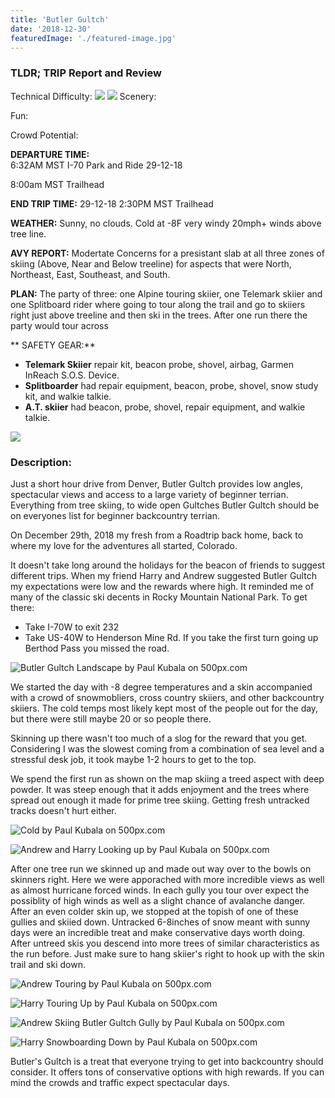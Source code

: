 ```yaml
---
title: 'Butler Gultch'
date: '2018-12-30'
featuredImage: './featured-image.jpg'
---
```


<h3>TLDR; TRIP Report and Review</h3>

Technical Difficulty:
<img src="https://i.imgur.com/BbRJqcu.png" />
<img src="https://i.imgur.com/YG99sE7.png" />
Scenery:

Fun:

Crowd Potential:

**DEPARTURE TIME:**  
6:32AM MST I-70 Park and Ride 29-12-18

8:00am MST Trailhead

**END TRIP TIME:** 29-12-18 2:30PM MST Trailhead

**WEATHER:** Sunny, no clouds. Cold at -8F very windy 20mph+ winds above tree line.

**AVY REPORT:** Modertate Concerns for a presistant slab at all three zones of skiing (Above, Near and Below treeline) for aspects that were North, Northeast, East, Southeast, and South.

**PLAN:** The party of three: one Alpine touring skiier, one Telemark skiier and one Splitboard rider where going to tour along the trail and go to skiiers right just above treeline and then ski in the trees. After one run there the party would tour across

** SAFETY GEAR:**

- **Telemark Skiier** repair kit, beacon probe, shovel, airbag, Garmen InReach S.O.S. Device.
- **Splitboarder** had repair equipment, beacon, probe, shovel, snow study kit, and walkie talkie.
- **A.T. skiier** had beacon, probe, shovel, repair equipment, and walkie talkie.

<div class="topo-map">
  <img src='https://i.imgur.com/rc0CQFh.jpg' />
</div>

<h3>Description:</h3>
Just a short hour drive from Denver, Butler Gultch provides low angles, spectacular views and access to a large variety of beginner terrian. Everything from tree skiing, to wide open Gultches Butler Gultch should be on everyones list for beginner backcountry terrian.

On December 29th, 2018 my fresh from a Roadtrip back home, back to where my love for the adventures all started, Colorado.

It doesn't take long around the holidays for the beacon of friends to suggest different trips. When my friend Harry and Andrew suggested Butler Gultch my expectations were low and the rewards where high. It reminded me of many of the classic ski decents in Rocky Mountain National Park. To get there:

- Take I-70W to exit 232
- Take US-40W to Henderson Mine Rd. If you take the first turn going up Berthod Pass you missed the road.

<!--Landscape-->
<div class='picture-container'>
    <img src='https://drscdn.500px.org/photo/290925955/m%3D900/v2?user_id=9643357&webp=true&sig=f0deee3850720832e5a629b6fa5683fbd23fd08d11754aaa0700bc246c68fb24' alt='Butler Gultch Landscape by Paul Kubala on 500px.com'>
  <a href='https://500px.com/photo/290925955/butler-gultch-landscape-by-paul-kubala' alt='Butler Gultch Landscape by Paul Kubala on 500px.com'></a>
</div>

We started the day with -8 degree temperatures and a skin accompanied with a crowd of snowmobliers, cross country skiiers, and other backcountry skiiers. The cold temps most likely kept most of the people out for the day, but there were still maybe 20 or so people there.

Skinning up there wasn't too much of a slog for the reward that you get. Considering I was the slowest coming from a combination of sea level and a stressful desk job, it took maybe 1-2 hours to get to the top.

We spend the first run as shown on the map skiing a treed aspect with deep powder. It was steep enough that it adds enjoyment and the trees where spread out enough it made for prime tree skiing. Getting fresh untracked tracks doesn't hurt either.

<!--Harry Frozen-->
<div class='pixels-photo'>
  <p>
    <img src='https://drscdn.500px.org/photo/290926655/m%3D900/v2?user_id=9643357&webp=true&sig=dea7394d679e7c99750ec5d6fcc23f69f0a13db23e6a1d6a8efa62dd8a5aa9ca' alt='Cold by Paul Kubala on 500px.com'>
  </p>
  <a href='https://500px.com/photo/290926655/cold-by-paul-kubala' alt='Cold by Paul Kubala on 500px.com'></a>
</div>

<!--Andrew and Harry Looking up-->
<div class='pixels-photo'>
  <p>
    <img src='https://drscdn.500px.org/photo/290926007/m%3D900/v2?user_id=9643357&webp=true&sig=15f2253b28211c61bca89937e7e4dfb5f92719a19bec1b6f26efb69871a7a605' alt='Andrew and Harry Looking up by Paul Kubala on 500px.com'>
  </p>
  <a href='https://500px.com/photo/290926007/andrew-and-harry-looking-up-by-paul-kubala' alt='Andrew and Harry Looking up by Paul Kubala on 500px.com'></a>
</div>

<script type='text/javascript' src='https://500px.com/embed.js'></script>

After one tree run we skinned up and made out way over to the bowls on skinners right. Here we were apporached with more incredible views as well as almost hurricane forced winds. In each gully you tour over expect the possiblity of high winds as well as a slight chance of avalanche danger. After an even colder skin up, we stopped at the topish of one of these gullies and skiied down. Untracked 6-8inches of snow meant with sunny days were an incredible treat and make conservative days worth doing. After untreed skis you descend into more trees of similar characteristics as the run before. Just make sure to hang skiier's right to hook up with the skin trail and ski down.

<!--Andrew Touring Up-->

<div class='pixels-photo'>
  <p>
    <img src='https://drscdn.500px.org/photo/290926023/m%3D900/v2?user_id=9643357&webp=true&sig=ef818861d0c1823c960ef4554a2ef7a1a8d0ad46f922961efa822cbb3eb79695' alt='Andrew Touring by Paul Kubala on 500px.com'>
  </p>
  <a href='https://500px.com/photo/290926023/andrew-touring-by-paul-kubala' alt='Andrew Touring by Paul Kubala on 500px.com'></a>
</div>

<script type='text/javascript' src='https://500px.com/embed.js'></script>
<div class='pixels-photo'>
  <p>
    <img src='https://drscdn.500px.org/photo/290926027/m%3D900/v2?user_id=9643357&webp=true&sig=184b01fb23a1fc553217d84d15ab86e94e47da8d024c018bf880f21ef2b5290d' alt='Harry Touring Up by Paul Kubala on 500px.com'>
  </p>
  <a href='https://500px.com/photo/290926027/harry-touring-up-by-paul-kubala' alt='Harry Touring Up by Paul Kubala on 500px.com'></a>
</div>
<!--Andrew Skiing Down-->
<div class='pixels-photo'>
  <p>
    <img src='https://drscdn.500px.org/photo/290925913/m%3D900/v2?user_id=9643357&webp=true&sig=a45cde97cc45e71be16314bcc2a99c2e7b1381c199021257128e67b7f05bfecf' alt='Andrew Skiing Butler Gultch Gully by Paul Kubala on 500px.com'>
  </p>
  <a href='https://500px.com/photo/290925913/andrew-skiing-butler-gultch-gully-by-paul-kubala' alt='Andrew Skiing Butler Gultch Gully by Paul Kubala on 500px.com'></a>
</div>

<script type='text/javascript' src='https://500px.com/embed.js'></script>

<!--Harry boarding Down-->

<div class='pixels-photo'>
  <p>
    <img src='https://drscdn.500px.org/photo/290926675/m%3D900/v2?user_id=9643357&webp=true&sig=9d46a61be0a009782a30dc1c1fd69e6261aa5f85304a44e356a2f1e88fb81837' alt='Harry Snowboarding Down by Paul Kubala on 500px.com'>
  </p>
  <a href='https://500px.com/photo/290926675/harry-snowboarding-down-by-paul-kubala' alt='Harry Snowboarding Down by Paul Kubala on 500px.com'></a>
</div>

Butler's Gultch is a treat that everyone trying to get into backcountry should consider. It offers tons of conservative options with high rewards. If you can mind the crowds and traffic expect spectacular days.
